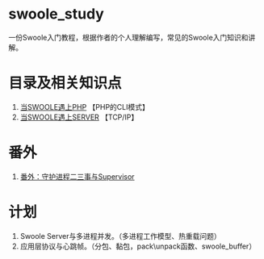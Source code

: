# swoole_study
一份Swoole入门教程，根据作者的个人理解编写，常见的Swoole入门知识和讲解。

# 目录及相关知识点

1. [当SWOOLE遇上PHP](https://github.com/szyhf/swoole_study/blob/master/当SWOOLE遇上PHP.md) 【PHP的CLI模式】
2. [当SWOOLE遇上SERVER](https://github.com/szyhf/swoole_study/blob/master/当SWOOLE遇上SERVER.md) 【TCP/IP】

# 番外

1. [番外：守护进程二三事与Supervisor](https://github.com/szyhf/swoole_study/blob/master/番外：守护进程二三事与Supervisor.md) 

# 计划

1. Swoole Server与多进程并发。（多进程工作模型、热重载问题）
2. 应用层协议与心跳帧。（分包、黏包，pack\unpack函数、swoole_buffer）
